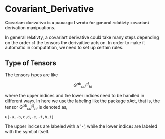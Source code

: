 # Covariant_Derivative

Covariant derivaitve is a pacakge I wrote for general relativty covariant derivation manipuations.

In general relativty, a covariant derivative could take many steps depending on the order of the tensors the derivaitive acts on. In order to make it automatic in computation, we need to set up certain rules.

## Type of Tensors

The tensors types are like

$$G^{ab}{}_{cd}{}^{ef}{}_{hi}$$

where the upper indices and the lower indices need to be handled in different ways. In here we use the labeling like the package xAct, that is, the tensor $G^{ab}{}_{cd}{}^{ef}{}_{hi}$ is denoted as,

```
G[-a,-b,c,d,-e,-f,h,i]
```
The upper indices are labeled with a '-', while the lower indices are labeled with the symbol itself.

